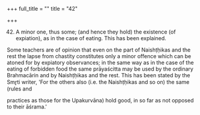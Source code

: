 +++
full_title = ""
title = "42"

+++


42. A minor one, thus some; (and hence they hold) the existence (of expiation), as in the case of eating. This has been explained.

Some teachers are of opinion that even on the part of Naishṭḥikas and the rest the lapse from chastity constitutes only a minor offence which can be atoned for by expiatory observances; in the same way as in the case of the eating of forbidden food the same prāyaścitta may be used by the ordinary Brahmacārin and by Naishṭḥikas and the rest. This has been stated by the Smr̥ti writer, 'For the others also (i.e. the Naishṭḥikas and so on) the same (rules and

practices as those for the Upakurvāna) hold good, in so far as not opposed to their āśrama.'

